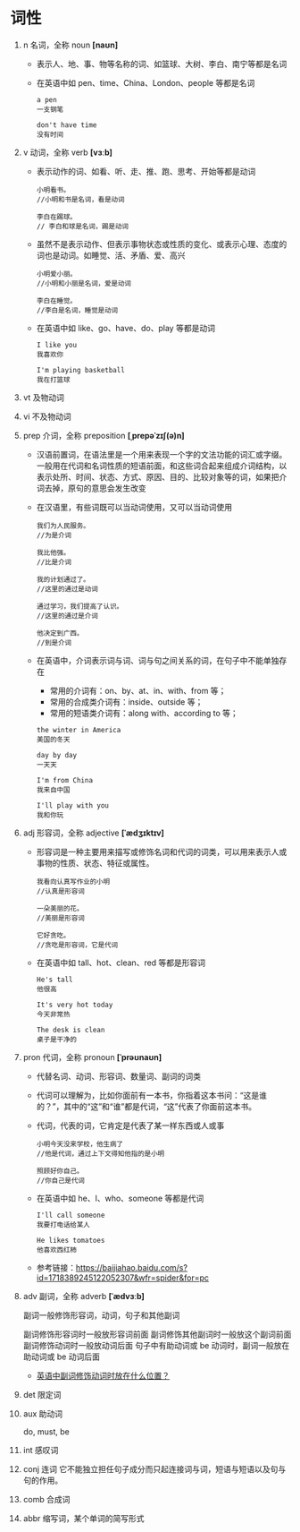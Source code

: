 # 词性

1. n 名词，全称 noun **[naʊn]**

   - 表示人、地、事、物等名称的词、如篮球、大树、李白、南宁等都是名词

   - 在英语中如 pen、time、China、London、people 等都是名词

     ```
     a pen
     一支钢笔

     don't have time
     没有时间
     ```

2. v 动词，全称 verb **[vɜːb]**

   - 表示动作的词、如看、听、走、推、跑、思考、开始等都是动词

     ```
     小明看书。
     //小明和书是名词，看是动词

     李白在踢球。
     // 李白和球是名词，踢是动词
     ```

   - 虽然不是表示动作、但表示事物状态或性质的变化、或表示心理、态度的词也是动词。如睡觉、活、矛盾、爱、高兴

     ```
     小明爱小丽。
     //小明和小丽是名词，爱是动词

     李白在睡觉。
     //李白是名词，睡觉是动词
     ```

   - 在英语中如 like、go、have、do、play 等都是动词

     ```
     I like you
     我喜欢你

     I'm playing basketball
     我在打篮球

     ```

3. vt 及物动词

4. vi 不及物动词

5. prep 介词，全称 preposition **[ˌprepəˈzɪʃ(ə)n]**

   - 汉语前置词，在语法里是一个用来表现一个字的文法功能的词汇或字缀。一般用在代词和名词性质的短语前面，和这些词合起来组成介词结构，以表示处所、时间、状态、方式、原因、目的、比较对象等的词，如果把介词去掉，原句的意思会发生改变

   - 在汉语里，有些词既可以当动词使用，又可以当动词使用

     ```
     我们为人民服务。
     //为是介词

     我比他强。
     //比是介词

     我的计划通过了。
     //这里的通过是动词

     通过学习，我们提高了认识。
     //这里的通过是介词

     他决定到广西。
     //到是介词
     ```

   - 在英语中，介词表示词与词、词与句之间关系的词，在句子中不能单独存在

     - 常用的介词有：on、by、at、in、with、from 等；
     - 常用的合成类介词有：inside、outside 等；
     - 常用的短语类介词有：along with、according to 等；

     ```
     the winter in America
     美国的冬天

     day by day
     一天天

     I'm from China
     我来自中国

     I'll play with you
     我和你玩
     ```

6. adj 形容词，全称 adjective **[ˈædʒɪktɪv]**

   - 形容词是一种主要用来描写或修饰名词和代词的词类，可以用来表示人或事物的性质、状态、特征或属性。

     ```
     我看向认真写作业的小明
     //认真是形容词

     一朵美丽的花。
     //美丽是形容词

     它好贪吃。
     //贪吃是形容词，它是代词
     ```

   - 在英语中如 tall、hot、clean、red 等都是形容词

     ```
     He's tall
     他很高

     It's very hot today
     今天非常热

     The desk is clean
     桌子是干净的
     ```

7. pron 代词，全称 pronoun **[ˈprəʊnaʊn]**

   - 代替名词、动词、形容词、数量词、副词的词类

   - 代词可以理解为，比如你面前有一本书，你指着这本书问：“这是谁的？”，其中的“这”和“谁”都是代词，“这”代表了你面前这本书。

   - 代词，代表的词，它肯定是代表了某一样东西或人或事

     ```
     小明今天没来学校，他生病了
     //他是代词，通过上下文得知他指的是小明

     照顾好你自己。
     //你自己是代词
     ```

   - 在英语中如 he、I、who、someone 等都是代词

     ```
     I'll call someone
     我要打电话给某人

     He likes tomatoes
     他喜欢西红柿
     ```

   - 参考链接：<https://baijiahao.baidu.com/s?id=1718389245122052307&wfr=spider&for=pc>

8. adv 副词，全称 adverb **[ˈædvɜːb]**

   副词一般修饰形容词，动词，句子和其他副词

   副词修饰形容词时一般放形容词前面
   副词修饰其他副词时一般放这个副词前面
   副词修饰动词时一般放动词后面
   句子中有助动词或 be 动词时，副词一般放在助动词或 be 动词后面

   - [英语中副词修饰动词时放在什么位置？](http://www.360doc.com/content/18/0824/10/56989589_780805596.shtml)

9. det 限定词

10. aux 助动词

    do, must, be

11. int 感叹词

12. conj 连词 它不能独立担任句子成分而只起连接词与词，短语与短语以及句与句的作用。

13. comb 合成词

14. abbr 缩写词，某个单词的简写形式
